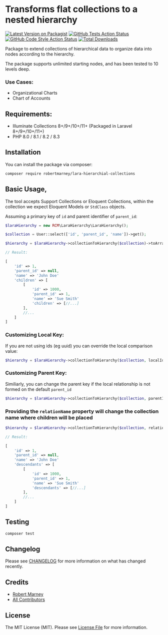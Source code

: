 # Transforms flat collections to a nested hierarchy

[![Latest Version on Packagist](https://img.shields.io/packagist/v/robertmarney/lara-hierarchial-collections.svg?style=flat-square)](https://packagist.org/packages/robertmarney/lara-hierarchial-collections)
[![GitHub Tests Action Status](https://img.shields.io/github/workflow/status/robertmarney/lara-hierarchial-collections/run-tests?label=tests)](https://github.com/robertmarney/lara-hierarchial-collections/actions?query=workflow%3Arun-tests+branch%3Amain)
[![GitHub Code Style Action Status](https://img.shields.io/github/workflow/status/robertmarney/lara-hierarchial-collections/Fix%20PHP%20code%20style%20issues?label=code%20style)](https://github.com/robertmarney/lara-hierarchial-collections/actions?query=workflow%3A"Fix+PHP+code+style+issues"+branch%3Amain)
[![Total Downloads](https://img.shields.io/packagist/dt/robertmarney/lara-hierarchial-collections.svg?style=flat-square)](https://packagist.org/packages/robertmarney/lara-hierarchial-collections)

Package to extend collections of hierarchical data to organize data into nodes according to the hierarchy.

The package supports unlimited starting nodes, and has been tested to 10 levels deep.

### Use Cases:

* Organizational Charts
* Chart of Accounts

## Requirements:

* Illuminate Collections 8+/9+/10+/11+ (Packaged in Laravel 8+/9+/10+/11+)
* PHP 8.0 / 8.1 / 8.2 / 8.3


## Installation

You can install the package via composer:

```bash
composer require robertmarney/lara-hierarchial-collections
```


## Basic Usage,

The tool accepts Support Collections or Eloquent Collections, within the collection we expect Eloquent Models or `StdClass` objects.

Assuming a primary key of `id` and parent identifier of `parent_id`:

```php
$laraHierarchy = new RCM\LaraHierarchy\LaraHierarchy();

$collection = User::select(['id', 'parent_id', 'name'])->get();

$hierarchy = $laraHierarchy->collectionToHierarchy($collection)->toArray();

// Result:

[
    'id' => 1,
    'parent_id' => null,
    'name' => 'John Doe'
    'children' => [
        [
            'id' => 1000,
            'parent_id' => 1,
            'name' => 'Sue Smith'
            'children' => [//...]
        ],
        //...
    ]               
]
```
### Customizing Local Key:

If you are not using ids (eg uuid) you can override the local comparison value:

```php
$hierarchy = $laraHierarchy->collectionToHierarchy($collection, localIdentifier: 'custom_primary_key')
```

### Customizing Parent Key:

Similiarly, you can change the parent key if the local relationship is not formed on the default `parent_id`

```php
$hierarchy = $laraHierarchy->collectionToHierarchy($collection, parentIdentifier: 'custom_parent_id')
```

### Providing the `relationName` property will change the collection name where children will be placed

```php
$hierarchy = $laraHierarchy->collectionToHierarchy($collection, relationName: 'descendants')->toArray();

// Result:

[
    'id' => 1,
    'parent_id' => null,
    'name' => 'John Doe'
    'descendants' => [
        [
            'id' => 1000,
            'parent_id' => 1,
            'name' => 'Sue Smith'
            'descendants' => [//...]
        ],
        //...
    ]               
]
```


## Testing

```bash
composer test
```

## Changelog

Please see [CHANGELOG](CHANGELOG.md) for more information on what has changed recently.


## Credits

- [Robert Marney](https://github.com/robertmarney)
- [All Contributors](../../contributors)

## License

The MIT License (MIT). Please see [License File](LICENSE.md) for more information.
